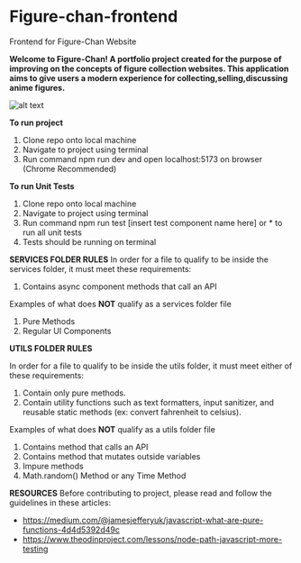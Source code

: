 # Figure-chan-frontend

Frontend for Figure-Chan Website

**Welcome to Figure-Chan! A portfolio project created for the purpose of improving on the concepts of figure collection websites. This application aims to give users a modern experience for collecting,selling,discussing anime figures.**

![alt text](https://i.imgur.com/56iCTrO.png)

**To run project**

1. Clone repo onto local machine
2. Navigate to project using terminal
3. Run command npm run dev and open localhost:5173 on browser (Chrome Recommended)

**To run Unit Tests**

1. Clone repo onto local machine
2. Navigate to project using terminal
3. Run command npm run test [insert test component name here] or \* to run all unit tests
4. Tests should be running on terminal

**SERVICES FOLDER RULES**
In order for a file to qualify to be inside the services folder, it must meet these requirements:

1. Contains async component methods that call an API

Examples of what does **NOT** qualify as a services folder file

1. Pure Methods
2. Regular UI Components

**UTILS FOLDER RULES**

In order for a file to qualify to be inside the utils folder, it must meet either of these requirements:

1. Contain only pure methods.
2. Contain utility functions such as text formatters, input sanitizer, and reusable static methods (ex: convert fahrenheit to celsius).

Examples of what does **NOT** qualify as a utils folder file

1. Contains method that calls an API
2. Contains method that mutates outside variables
3. Impure methods
4. Math.random() Method or any Time Method

**RESOURCES**
Before contributing to project, please read and follow the guidelines in these articles:

- https://medium.com/@jamesjefferyuk/javascript-what-are-pure-functions-4d4d5392d49c
- https://www.theodinproject.com/lessons/node-path-javascript-more-testing
